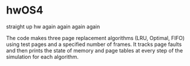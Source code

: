# hwOS4
straight up hw again again again again

The code makes three page replacement algorithms (LRU, Optimal, FIFO) using test pages and a specified number of frames. It tracks page faults and then prints the state of memory and page tables at every step of the simulation for each algorithm.
